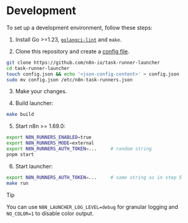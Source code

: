 # Development

To set up a development environment, follow these steps:

1. Install Go >=1.23, [`golangci-lint`](https://golangci-lint.run/welcome/install/) and `make`.

2. Clone this repository and create a [config file](setup.md).

```sh
git clone https://github.com/n8n-io/task-runner-launcher
cd task-runner-launcher
touch config.json && echo '<json-config-content>' > config.json
sudo mv config.json /etc/n8n-task-runners.json
```

3. Make your changes.

4. Build launcher:

```sh
make build
```

5. Start n8n >= 1.69.0:

```sh
export N8N_RUNNERS_ENABLED=true
export N8N_RUNNERS_MODE=external
export N8N_RUNNERS_AUTH_TOKEN=...     # random string
pnpm start
```

6. Start launcher:

```sh
export N8N_RUNNERS_AUTH_TOKEN=...     # same string as in step 5
make run
```

> [!TIP]
> You can use `N8N_LAUNCHER_LOG_LEVEL=debug` for granular logging and `NO_COLOR=1` to disable color output.
